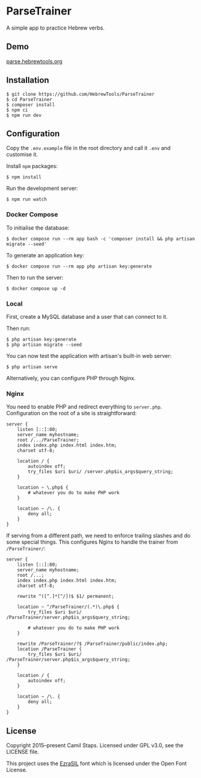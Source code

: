 # ParseTrainer

A simple app to practice Hebrew verbs.

## Demo

[parse.hebrewtools.org][demo]

## Installation

    $ git clone https://github.com/HebrewTools/ParseTrainer
    $ cd ParseTrainer
    $ composer install
    $ npm ci
    $ npm run dev

## Configuration

Copy the `.env.example` file in the root directory and call it `.env` and customise it.

Install `npm` packages:

    $ npm install

Run the development server:

    $ npm run watch

### Docker Compose

To initialise the database:

    $ docker compose run --rm app bash -c 'composer install && php artisan migrate --seed'

To generate an application key:

    $ docker compose run --rm app php artisan key:generate

Then to run the server:

    $ docker compose up -d

### Local

First, create a MySQL database and a user that can connect to it.

Then run:

    $ php artisan key:generate
    $ php artisan migrate --seed

You can now test the application with artisan's built-in web server:

    $ php artisan serve

Alternatively, you can configure PHP through Nginx.

### Nginx

You need to enable PHP and redirect everything to `server.php`. Configuration on the root of a site is straightforward:

    server {
        listen [::]:80;
        server_name myhostname;
        root /.../ParseTrainer;
        index index.php index.html index.htm;
        charset utf-8;

        location / {
            autoindex off;
            try_files $uri $uri/ /server.php$is_args$query_string;
        }

        location ~ \.php$ {
            # whatever you do to make PHP work
        }

        location ~ /\. {
            deny all;
        }
    }

If serving from a different path, we need to enforce trailing slashes and do some special things.
This configures Nginx to handle the trainer from `/ParseTrainer/`:

    server {
        listen [::]:80;
        server_name myhostname;
        root /...;
        index index.php index.html index.htm;
        charset utf-8;

        rewrite ^([^.]*[^/])$ $1/ permanent;

        location ~ ^/ParseTrainer/(.*)\.php$ {
            try_files $uri $uri/ /ParseTrainer/server.php$is_args$query_string;

            # whatever you do to make PHP work
        }

        rewrite /ParseTrainer/?$ /ParseTrainer/public/index.php;
        location /ParseTrainer {
            try_files $uri $uri/ /ParseTrainer/server.php$is_args$query_string;
        }

        location / {
            autoindex off;
        }

        location ~ /\. {
            deny all;
        }
    }

## License

Copyright 2015&ndash;present Camil Staps.
Licensed under GPL v3.0, see the LICENSE file.

This project uses the [EzraSIL][ezrasil] font which is licensed under the Open Font License.

[demo]: https://parse.hebrewtools.org/
[ezrasil]: http://scripts.sil.org/cms/scripts/page.php?item_id=EzraSIL_Home
